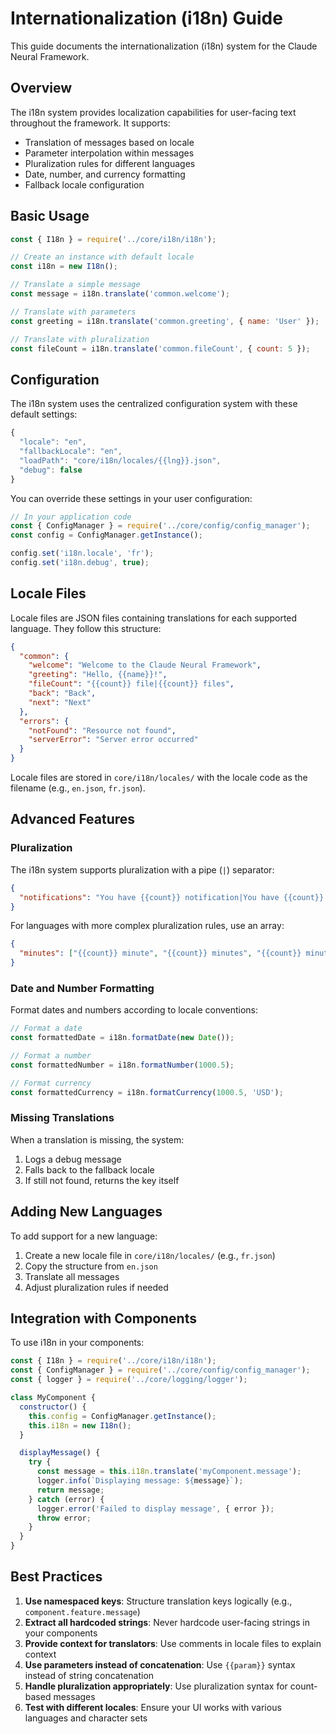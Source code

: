 # Internationalization (i18n) Guide

This guide documents the internationalization (i18n) system for the Claude Neural Framework.

## Overview

The i18n system provides localization capabilities for user-facing text throughout the framework. It supports:

- Translation of messages based on locale
- Parameter interpolation within messages
- Pluralization rules for different languages
- Date, number, and currency formatting
- Fallback locale configuration

## Basic Usage

```javascript
const { I18n } = require('../core/i18n/i18n');

// Create an instance with default locale
const i18n = new I18n();

// Translate a simple message
const message = i18n.translate('common.welcome');

// Translate with parameters
const greeting = i18n.translate('common.greeting', { name: 'User' });

// Translate with pluralization
const fileCount = i18n.translate('common.fileCount', { count: 5 });
```

## Configuration

The i18n system uses the centralized configuration system with these default settings:

```javascript
{
  "locale": "en",
  "fallbackLocale": "en",
  "loadPath": "core/i18n/locales/{{lng}}.json",
  "debug": false
}
```

You can override these settings in your user configuration:

```javascript
// In your application code
const { ConfigManager } = require('../core/config/config_manager');
const config = ConfigManager.getInstance();

config.set('i18n.locale', 'fr');
config.set('i18n.debug', true);
```

## Locale Files

Locale files are JSON files containing translations for each supported language. They follow this structure:

```json
{
  "common": {
    "welcome": "Welcome to the Claude Neural Framework",
    "greeting": "Hello, {{name}}!",
    "fileCount": "{{count}} file|{{count}} files",
    "back": "Back",
    "next": "Next"
  },
  "errors": {
    "notFound": "Resource not found",
    "serverError": "Server error occurred"
  }
}
```

Locale files are stored in `core/i18n/locales/` with the locale code as the filename (e.g., `en.json`, `fr.json`).

## Advanced Features

### Pluralization

The i18n system supports pluralization with a pipe (`|`) separator:

```json
{
  "notifications": "You have {{count}} notification|You have {{count}} notifications"
}
```

For languages with more complex pluralization rules, use an array:

```json
{
  "minutes": ["{{count}} minute", "{{count}} minutes", "{{count}} minutes"]
}
```

### Date and Number Formatting

Format dates and numbers according to locale conventions:

```javascript
// Format a date
const formattedDate = i18n.formatDate(new Date());

// Format a number
const formattedNumber = i18n.formatNumber(1000.5);

// Format currency
const formattedCurrency = i18n.formatCurrency(1000.5, 'USD');
```

### Missing Translations

When a translation is missing, the system:

1. Logs a debug message
2. Falls back to the fallback locale
3. If still not found, returns the key itself

## Adding New Languages

To add support for a new language:

1. Create a new locale file in `core/i18n/locales/` (e.g., `fr.json`)
2. Copy the structure from `en.json`
3. Translate all messages
4. Adjust pluralization rules if needed

## Integration with Components

To use i18n in your components:

```javascript
const { I18n } = require('../core/i18n/i18n');
const { ConfigManager } = require('../core/config/config_manager');
const { logger } = require('../core/logging/logger');

class MyComponent {
  constructor() {
    this.config = ConfigManager.getInstance();
    this.i18n = new I18n();
  }

  displayMessage() {
    try {
      const message = this.i18n.translate('myComponent.message');
      logger.info(`Displaying message: ${message}`);
      return message;
    } catch (error) {
      logger.error('Failed to display message', { error });
      throw error;
    }
  }
}
```

## Best Practices

1. **Use namespaced keys**: Structure translation keys logically (e.g., `component.feature.message`)
2. **Extract all hardcoded strings**: Never hardcode user-facing strings in your components
3. **Provide context for translators**: Use comments in locale files to explain context
4. **Use parameters instead of concatenation**: Use `{{param}}` syntax instead of string concatenation
5. **Handle pluralization appropriately**: Use pluralization syntax for count-based messages
6. **Test with different locales**: Ensure your UI works with various languages and character sets